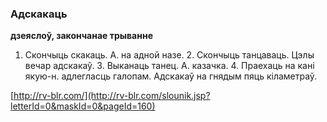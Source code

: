 ### Адскакаць
**дзеяслоў, закончанае трыванне**

1. Скончыць скакаць. А. на адной назе. 2. Скончыць танцаваць. Цэлы вечар адскакаў. 3. Выканаць танец. А. казачка. 4. Праехаць на кані якую-н. адлегласць галопам. Адскакаў на гнядым пяць кіламетраў.

<a rel="author">[http://rv-blr.com/](http://rv-blr.com/slounik.jsp?letterId=0&maskId=0&pageId=160)</a>
